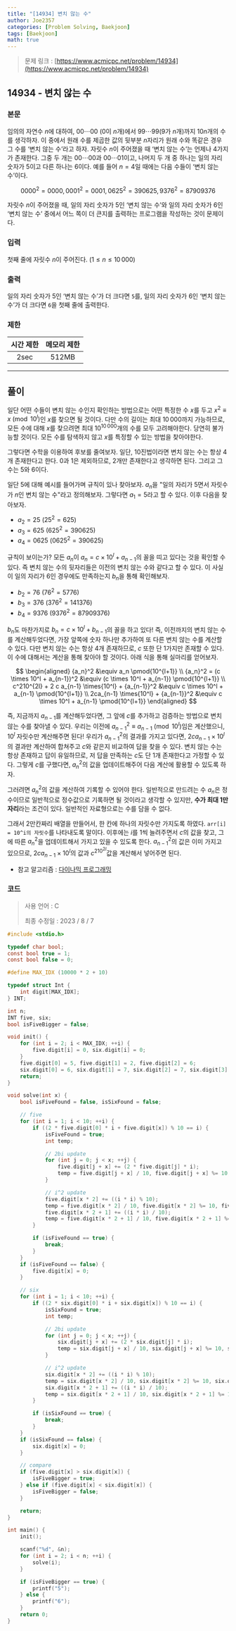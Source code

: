 ```yaml
---
title: "[14934] 변치 않는 수"
author: Joe2357
categories: [Problem Solving, Baekjoon]
tags: [Baekjoon]
math: true
---
```


> 문제 링크 : [https://www.acmicpc.net/problem/14934](https://www.acmicpc.net/problem/14934)



## 14934 - 변치 않는 수

### 본문

임의의 자연수 $n$에 대하여, $00 \cdots 00$ ($0$이 $n$개)에서 $99 \cdots 99$($9$가 $n$개)까지 $10n$개의 수를 생각하자. 이 중에서 원래 수를 제곱한 값의 뒷부분 $n$자리가 원래 수와 똑같은 경우 그 수를 ‘변치 않는 수’라고 하자. 자릿수 $n$이 주어졌을 때 ‘변치 않는 수’는 언제나 $4$가지가 존재한다. 그중 두 개는 $00 \cdots 00$과 $00 \cdots 01$이고, 나머지 두 개 중 하나는 일의 자리 숫자가 $5$이고 다른 하나는 $6$이다. 예를 들어 $n=4$일 때에는 다음 수들이 ‘변치 않는 수’이다.


$$
0000^2 = 0000, 0001^2 = 0001, 0625^2 = 390625, 9376^2 = 87909376
$$


자릿수 $n$이 주어졌을 때, 일의 자리 숫자가 $5$인 ‘변치 않는 수’와 일의 자리 숫자가 $6$인 ‘변치 않는 수’ 중에서 어느 쪽이 더 큰지를 출력하는 프로그램을 작성하는 것이 문제이다.



### 입력

첫째 줄에 자릿수 $n$이 주어진다. ($1 \leq n \leq 10\,000$)



### 출력

일의 자리 숫자가 $5$인 ‘변치 않는 수’가 더 크다면 `5`를, 일의 자리 숫자가 $6$인 ‘변치 않는 수’가 더 크다면 `6`을 첫째 줄에 출력한다.



### 제한

| 시간 제한 | 메모리 제한 |
| :-------: | :---------: |
|   2sec    |    512MB    |

---



## 풀이

일단 어떤 수들이 변치 않는 수인지 확인하는 방법으로는 어떤 특정한 수 $x$를 두고 $x^2 \equiv x \pmod{10^l}$인 $x$를 찾으면 될 것이다. 다만 수의 길이는 최대 $10\,000$까지 가능하므로, 모든 수에 대해 $x$를 찾으려면 최대 $10^{10\,000}$개의 수를 모두 고려해야한다. 당연히 불가능할 것이다. 모든 수를 탐색하지 않고 $x$를 특정할 수 있는 방법을 찾아야한다.

그렇다면 수학을 이용하여 후보를 줄여보자. 일단, 10진법이라면 변치 않는 수는 항상 4개 존재한다고 한다. $0$과 $1$은 제외하므로, 2개만 존재한다고 생각하면 된다. 그리고 그 수는 $5$와 $6$이다.

일단 $5$에 대해 예시를 들어가며 규칙이 있나 찾아보자. $a_n$을 "일의 자리가 $5$면서 자릿수가 $n$인 변치 않는 수"라고 정의해보자. 그렇다면 $a_1=5$라고 할 수 있다. 이후 다음을 찾아보자.

- $a_2= 25$ ($25^2 = 625$)
- $a_3= 625$ ($625^2=390625$)
- $a_4 = 0625$ ($0625^2=390625$)

규칙이 보이는가? 모든 $a_n$이 $a_n = c \times 10^l + a_{n-1}$의 꼴을 띠고 있다는 것을 확인할 수 있다. 즉 변치 않는 수의 뒷자리들은 이전의 변치 않는 수와 같다고 할 수 있다. 이 사실이 일의 자리가 $6$인 경우에도 만족하는지 $b_n$을 통해 확인해보자.

- $b_2 = 76$ ($76^2 = 5776$)
- $b_3=376$ ($376^2 = 141376$)
- $b_4 = 9376$ ($9376^2 = 87909376$)

$b_n$도 마찬가지로 $b_n = c \times 10^l + b_{n-1}$의 꼴을 하고 있다! 즉, 이전까지의 변치 않는 수를 계산해두었다면, 가장 앞쪽에 숫자 하나만 추가하여 또 다른 변치 않는 수를 계산할 수 있다. 다만 변치 않는 수는 항상 4개 존재하므로, $c$ 또한 단 1가지만 존재할 수 있다. 이 수에 대해서는 계산을 통해 찾아야 할 것이다. 아래 식을 통해 실마리를 얻어보자.


$$
\begin{aligned}
{a_n}^2 &\equiv a_n \pmod{10^{l+1}} \\
{a_n}^2 = (c \times 10^l + a_{n-1})^2 &\equiv (c \times 10^l + a_{n-1}) \pmod{10^{l+1}} \\
c^210^{2l} + 2 c a_{n-1} \times{10^l} + {a_{n-1}}^2 &\equiv c \times 10^l + a_{n-1} \pmod{10^{l+1}} \\
2ca_{n-1} \times{10^l} + {a_{n-1}}^2 &\equiv c \times 10^l + a_{n-1} \pmod{10^{l+1}}
\end{aligned}
$$



즉, 지금까지 $a_{n-1}$를 계산해두었다면, 그 앞에 $c$를 추가하고 검증하는 방법으로 변치 않는 수를 찾아낼 수 있다. 우리는 이전에 ${a_{n-1}}^2 \equiv a_{n-1} \pmod{10^l}$임은 계산했으니, $10^l$ 자릿수만 계산해주면 된다! 우리가 ${a_{n-1}}^2$의 결과를 가지고 있다면, $2ca_{n-1} \times{10^l}$의 결과만 계산하여 합쳐주고 $c$와 같은지 비교하여 답을 찾을 수 있다. 변치 않는 수는 항상 존재하고 답이 유일하므로, 저 답을 만족하는 $c$도 단 1개 존재한다고 가정할 수 있다. 그렇게 $c$를 구했다면, ${a_n}^2$의 값을 업데이트해주어 다음 계산에 활용할 수 있도록 하자.

그러려면 ${a_{n}}^2$의 값을 계산하여 기록할 수 있어야 한다. 일반적으로 만드려는 수 $a_n$은 정수이므로 일반적으로 정수값으로 기록하면 될 것이라고 생각할 수 있지만, **수가 최대 1만자리**라는 조건이 있다. 일반적인 자료형으로는 수를 담을 수 없다.

그래서 2만칸짜리 배열을 만들어서, 한 칸에 하나의 자릿수만 가지도록 하였다. `arr[i] = 10^i의 자릿수`를 나타내도록 말이다. 이후에는 $i$를 1씩 늘려주면서 $c$의 값을 찾고, 그에 따른 ${a_n}^2$을 업데이트해서 가지고 있을 수 있도록 한다. ${a_{n-1}}^2$의 값은 이미 가지고 있으므로, $2ca_{n-1} \times{10^l}$의 값과 $c^210^{2l}$값을 계산해서 넣어주면 된다.


- 참고 알고리즘 : [다이나믹 프로그래밍](https://en.wikipedia.org/wiki/Dynamic_programming)

  

### 코드

> 사용 언어 : C  
>
> 최종 수정일 : 2023 / 8 / 7

```c
#include <stdio.h>

typedef char bool;
const bool true = 1;
const bool false = 0;

#define MAX_IDX (10000 * 2 + 10)

typedef struct Int {
    int digit[MAX_IDX];
} INT;

int n;
INT five, six;
bool isFiveBigger = false;

void init() {
    for (int i = 2; i < MAX_IDX; ++i) {
        five.digit[i] = 0, six.digit[i] = 0;
    }
    five.digit[0] = 5, five.digit[1] = 2, five.digit[2] = 6;
    six.digit[0] = 6, six.digit[1] = 7, six.digit[2] = 7, six.digit[3] = 5;
    return;
}

void solve(int x) {
    bool isFiveFound = false, isSixFound = false;

    // five
    for (int i = 1; i < 10; ++i) {
        if ((2 * five.digit[0] * i + five.digit[x]) % 10 == i) {
            isFiveFound = true;
            int temp;

            // 2bi update
            for (int j = 0; j < x; ++j) {
                five.digit[j + x] += (2 * five.digit[j] * i);
                temp = five.digit[j + x] / 10, five.digit[j + x] %= 10, five.digit[j + x + 1] += temp;
            }

            // i^2 update
            five.digit[x * 2] += ((i * i) % 10);
            temp = five.digit[x * 2] / 10, five.digit[x * 2] %= 10, five.digit[x * 2 + 1] += temp;
            five.digit[x * 2 + 1] += ((i * i) / 10);
            temp = five.digit[x * 2 + 1] / 10, five.digit[x * 2 + 1] %= 10, five.digit[x * 2 + 2] += temp;
        }

        if (isFiveFound == true) {
            break;
        }
    }
    if (isFiveFound == false) {
        five.digit[x] = 0;
    }

    // six
    for (int i = 1; i < 10; ++i) {
        if ((2 * six.digit[0] * i + six.digit[x]) % 10 == i) {
            isSixFound = true;
            int temp;

            // 2bi update
            for (int j = 0; j < x; ++j) {
                six.digit[j + x] += (2 * six.digit[j] * i);
                temp = six.digit[j + x] / 10, six.digit[j + x] %= 10, six.digit[j + x + 1] += temp;
            }

            // i^2 update
            six.digit[x * 2] += ((i * i) % 10);
            temp = six.digit[x * 2] / 10, six.digit[x * 2] %= 10, six.digit[x * 2 + 1] += temp;
            six.digit[x * 2 + 1] += ((i * i) / 10);
            temp = six.digit[x * 2 + 1] / 10, six.digit[x * 2 + 1] %= 10, six.digit[x * 2 + 2] += temp;
        }

        if (isSixFound == true) {
            break;
        }
    }
    if (isSixFound == false) {
        six.digit[x] = 0;
    }

    // compare
    if (five.digit[x] > six.digit[x]) {
        isFiveBigger = true;
    } else if (five.digit[x] < six.digit[x]) {
        isFiveBigger = false;
    }

    return;
}

int main() {
    init();

    scanf("%d", &n);
    for (int i = 2; i < n; ++i) {
        solve(i);
    }

    if (isFiveBigger == true) {
        printf("5");
    } else {
        printf("6");
    }
    return 0;
}
```

